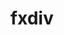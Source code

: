---
title: "fxdiv"
layout: cache
categories: [package, develop]
meta: {"versions": ["2020-04-17"], "compilers": ["apple-clang@=14.0.0", "apple-clang@=14.0.3", "gcc@=11.1.0", "gcc@=11.3.0", "gcc@=7.3.1"], "oss": ["amzn2", "ubuntu20.04", "ubuntu22.04", "ventura"], "platforms": ["darwin", "linux"], "targets": ["aarch64", "ivybridge", "ppc64le", "x86_64_v3", "x86_64_v4"], "stacks": ["e4s", "e4s-power", "ml-darwin-aarch64-mps", "ml-linux-x86_64-cpu", "ml-linux-x86_64-cuda", "ml-linux-x86_64-rocm", "root"], "num_specs": 27, "num_specs_by_stack": {"ml-darwin-aarch64-mps": 5, "root": 27, "e4s-power": 3, "e4s": 2, "ml-linux-x86_64-cuda": 4, "ml-linux-x86_64-cpu": 4, "ml-linux-x86_64-rocm": 3}}
spec_details: [{"hash": "todv7gqjrvzvsakab46doxx5t6mq56vz", "compiler": "apple-clang@=14.0.0", "versions": ["2020-04-17"], "os": "ventura", "platform": "darwin", "target": "aarch64", "variants": ["build_system=cmake", "build_type=Release", "generator=ninja", "~ipo"], "stacks": ["ml-darwin-aarch64-mps", "root"], "size": "-", "tarball": "https://binaries.spack.io/develop/build_cache/darwin-ventura-aarch64/apple-clang-14.0.0/fxdiv-2020-04-17/darwin-ventura-aarch64-apple-clang-14.0.0-fxdiv-2020-04-17-todv7gqjrvzvsakab46doxx5t6mq56vz.spack"}, {"hash": "r5sjvc3kxaujfxis5v7stzpiimtlye4o", "compiler": "apple-clang@=14.0.0", "versions": ["2020-04-17"], "os": "ventura", "platform": "darwin", "target": "aarch64", "variants": ["build_system=cmake", "build_type=Release", "generator=ninja", "~ipo"], "stacks": ["ml-darwin-aarch64-mps", "root"], "size": "-", "tarball": "https://binaries.spack.io/develop/build_cache/darwin-ventura-aarch64/apple-clang-14.0.0/fxdiv-2020-04-17/darwin-ventura-aarch64-apple-clang-14.0.0-fxdiv-2020-04-17-r5sjvc3kxaujfxis5v7stzpiimtlye4o.spack"}, {"hash": "qljdvjqejhne6utcf6wont2bo7rkvuze", "compiler": "apple-clang@=14.0.0", "versions": ["2020-04-17"], "os": "ventura", "platform": "darwin", "target": "aarch64", "variants": ["build_system=cmake", "build_type=Release", "generator=ninja", "~ipo"], "stacks": ["ml-darwin-aarch64-mps", "root"], "size": "-", "tarball": "https://binaries.spack.io/develop/build_cache/darwin-ventura-aarch64/apple-clang-14.0.0/fxdiv-2020-04-17/darwin-ventura-aarch64-apple-clang-14.0.0-fxdiv-2020-04-17-qljdvjqejhne6utcf6wont2bo7rkvuze.spack"}, {"hash": "vgzcydhcudiop5ffmdq6bqn5mrgwd6h5", "compiler": "apple-clang@=14.0.3", "versions": ["2020-04-17"], "os": "ventura", "platform": "darwin", "target": "aarch64", "variants": ["build_system=cmake", "build_type=Release", "generator=ninja", "~ipo"], "stacks": ["ml-darwin-aarch64-mps", "root"], "size": "-", "tarball": "https://binaries.spack.io/develop/build_cache/darwin-ventura-aarch64/apple-clang-14.0.3/fxdiv-2020-04-17/darwin-ventura-aarch64-apple-clang-14.0.3-fxdiv-2020-04-17-vgzcydhcudiop5ffmdq6bqn5mrgwd6h5.spack"}, {"hash": "fui254eady4v352eiwzqhtax3nrmzlzw", "compiler": "apple-clang@=14.0.3", "versions": ["2020-04-17"], "os": "ventura", "platform": "darwin", "target": "aarch64", "variants": ["build_system=cmake", "build_type=Release", "generator=ninja", "~ipo"], "stacks": ["ml-darwin-aarch64-mps", "root"], "size": "-", "tarball": "https://binaries.spack.io/develop/build_cache/darwin-ventura-aarch64/apple-clang-14.0.3/fxdiv-2020-04-17/darwin-ventura-aarch64-apple-clang-14.0.3-fxdiv-2020-04-17-fui254eady4v352eiwzqhtax3nrmzlzw.spack"}, {"hash": "rtn44qhgeogpj3zit4w4uemm7rkvgsxx", "compiler": "gcc@=7.3.1", "versions": ["2020-04-17"], "os": "amzn2", "platform": "linux", "target": "ivybridge", "variants": ["build_system=cmake", "build_type=RelWithDebInfo", "~ipo"], "stacks": ["root"], "size": "-", "tarball": "https://binaries.spack.io/develop/build_cache/linux-amzn2-ivybridge/gcc-7.3.1/fxdiv-2020-04-17/linux-amzn2-ivybridge-gcc-7.3.1-fxdiv-2020-04-17-rtn44qhgeogpj3zit4w4uemm7rkvgsxx.spack"}, {"hash": "7imxpu7y5zp4yorwymrbq7t7ritf4ahb", "compiler": "gcc@=7.3.1", "versions": ["2020-04-17"], "os": "amzn2", "platform": "linux", "target": "ivybridge", "variants": ["build_system=cmake", "build_type=RelWithDebInfo", "~ipo"], "stacks": ["root"], "size": "-", "tarball": "https://binaries.spack.io/develop/build_cache/linux-amzn2-ivybridge/gcc-7.3.1/fxdiv-2020-04-17/linux-amzn2-ivybridge-gcc-7.3.1-fxdiv-2020-04-17-7imxpu7y5zp4yorwymrbq7t7ritf4ahb.spack"}, {"hash": "kbgcbh44z74thualcsexmur6lde57tzv", "compiler": "gcc@=7.3.1", "versions": ["2020-04-17"], "os": "amzn2", "platform": "linux", "target": "ivybridge", "variants": ["build_system=cmake", "build_type=RelWithDebInfo", "~ipo"], "stacks": ["root"], "size": "-", "tarball": "https://binaries.spack.io/develop/build_cache/linux-amzn2-ivybridge/gcc-7.3.1/fxdiv-2020-04-17/linux-amzn2-ivybridge-gcc-7.3.1-fxdiv-2020-04-17-kbgcbh44z74thualcsexmur6lde57tzv.spack"}, {"hash": "2awfn2bsbr3pya7xnlp5zffk2ncc5aym", "compiler": "gcc@=7.3.1", "versions": ["2020-04-17"], "os": "amzn2", "platform": "linux", "target": "ivybridge", "variants": ["build_system=cmake", "build_type=RelWithDebInfo", "~ipo"], "stacks": ["root"], "size": "-", "tarball": "https://binaries.spack.io/develop/build_cache/linux-amzn2-ivybridge/gcc-7.3.1/fxdiv-2020-04-17/linux-amzn2-ivybridge-gcc-7.3.1-fxdiv-2020-04-17-2awfn2bsbr3pya7xnlp5zffk2ncc5aym.spack"}, {"hash": "mkrth6yf2xvazuhmasdpjl3pv445cf2v", "compiler": "gcc@=7.3.1", "versions": ["2020-04-17"], "os": "amzn2", "platform": "linux", "target": "x86_64_v3", "variants": ["build_system=cmake", "build_type=RelWithDebInfo", "~ipo"], "stacks": ["root"], "size": "-", "tarball": "https://binaries.spack.io/develop/build_cache/linux-amzn2-x86_64_v3/gcc-7.3.1/fxdiv-2020-04-17/linux-amzn2-x86_64_v3-gcc-7.3.1-fxdiv-2020-04-17-mkrth6yf2xvazuhmasdpjl3pv445cf2v.spack"}, {"hash": "uysl2djrh66knb7hmarbmzq7oau6jtuv", "compiler": "gcc@=7.3.1", "versions": ["2020-04-17"], "os": "amzn2", "platform": "linux", "target": "x86_64_v3", "variants": ["build_system=cmake", "build_type=RelWithDebInfo", "~ipo"], "stacks": ["root"], "size": "-", "tarball": "https://binaries.spack.io/develop/build_cache/linux-amzn2-x86_64_v3/gcc-7.3.1/fxdiv-2020-04-17/linux-amzn2-x86_64_v3-gcc-7.3.1-fxdiv-2020-04-17-uysl2djrh66knb7hmarbmzq7oau6jtuv.spack"}, {"hash": "bv54tsf7ifp2nbvzraialkwq4ofb4ort", "compiler": "gcc@=7.3.1", "versions": ["2020-04-17"], "os": "amzn2", "platform": "linux", "target": "x86_64_v3", "variants": ["build_type=RelWithDebInfo", "~ipo"], "stacks": ["root"], "size": "-", "tarball": "https://binaries.spack.io/develop/build_cache/linux-amzn2-x86_64_v3/gcc-7.3.1/fxdiv-2020-04-17/linux-amzn2-x86_64_v3-gcc-7.3.1-fxdiv-2020-04-17-bv54tsf7ifp2nbvzraialkwq4ofb4ort.spack"}, {"hash": "bbc3wshmvjqs2nq2b5oqg4buqbapn4c5", "compiler": "gcc@=7.3.1", "versions": ["2020-04-17"], "os": "amzn2", "platform": "linux", "target": "x86_64_v3", "variants": ["build_system=cmake", "build_type=RelWithDebInfo", "~ipo"], "stacks": ["root"], "size": "-", "tarball": "https://binaries.spack.io/develop/build_cache/linux-amzn2-x86_64_v3/gcc-7.3.1/fxdiv-2020-04-17/linux-amzn2-x86_64_v3-gcc-7.3.1-fxdiv-2020-04-17-bbc3wshmvjqs2nq2b5oqg4buqbapn4c5.spack"}, {"hash": "ugsx6lqydtv77gkyhqbqkfm3bwnic3nl", "compiler": "gcc@=7.3.1", "versions": ["2020-04-17"], "os": "amzn2", "platform": "linux", "target": "x86_64_v3", "variants": ["build_system=cmake", "build_type=RelWithDebInfo", "~ipo"], "stacks": ["root"], "size": "-", "tarball": "https://binaries.spack.io/develop/build_cache/linux-amzn2-x86_64_v3/gcc-7.3.1/fxdiv-2020-04-17/linux-amzn2-x86_64_v3-gcc-7.3.1-fxdiv-2020-04-17-ugsx6lqydtv77gkyhqbqkfm3bwnic3nl.spack"}, {"hash": "ectzb6ypfip3jeds4k577bm4mboz4fm6", "compiler": "gcc@=7.3.1", "versions": ["2020-04-17"], "os": "amzn2", "platform": "linux", "target": "x86_64_v3", "variants": ["build_system=cmake", "build_type=RelWithDebInfo", "~ipo"], "stacks": ["root"], "size": "-", "tarball": "https://binaries.spack.io/develop/build_cache/linux-amzn2-x86_64_v3/gcc-7.3.1/fxdiv-2020-04-17/linux-amzn2-x86_64_v3-gcc-7.3.1-fxdiv-2020-04-17-ectzb6ypfip3jeds4k577bm4mboz4fm6.spack"}, {"hash": "r32vwdvzlnnlgjbjppakwprzuyung7km", "compiler": "gcc@=7.3.1", "versions": ["2020-04-17"], "os": "amzn2", "platform": "linux", "target": "x86_64_v3", "variants": ["build_system=cmake", "build_type=RelWithDebInfo", "~ipo"], "stacks": ["root"], "size": "-", "tarball": "https://binaries.spack.io/develop/build_cache/linux-amzn2-x86_64_v3/gcc-7.3.1/fxdiv-2020-04-17/linux-amzn2-x86_64_v3-gcc-7.3.1-fxdiv-2020-04-17-r32vwdvzlnnlgjbjppakwprzuyung7km.spack"}, {"hash": "ivwgjf6sswoxonfe4tm2xdwzygsvplvd", "compiler": "gcc@=7.3.1", "versions": ["2020-04-17"], "os": "amzn2", "platform": "linux", "target": "x86_64_v3", "variants": ["build_type=RelWithDebInfo", "~ipo"], "stacks": ["root"], "size": "-", "tarball": "https://binaries.spack.io/develop/build_cache/linux-amzn2-x86_64_v3/gcc-7.3.1/fxdiv-2020-04-17/linux-amzn2-x86_64_v3-gcc-7.3.1-fxdiv-2020-04-17-ivwgjf6sswoxonfe4tm2xdwzygsvplvd.spack"}, {"hash": "h373bnyboimygnikop6i656ocl7oefiu", "compiler": "gcc@=7.3.1", "versions": ["2020-04-17"], "os": "amzn2", "platform": "linux", "target": "x86_64_v4", "variants": ["build_type=RelWithDebInfo", "~ipo"], "stacks": ["root"], "size": "-", "tarball": "https://binaries.spack.io/develop/build_cache/linux-amzn2-x86_64_v4/gcc-7.3.1/fxdiv-2020-04-17/linux-amzn2-x86_64_v4-gcc-7.3.1-fxdiv-2020-04-17-h373bnyboimygnikop6i656ocl7oefiu.spack"}, {"hash": "xi62ifugz4tgxuwb4qtmkk3sg6krajqj", "compiler": "gcc@=11.1.0", "versions": ["2020-04-17"], "os": "ubuntu20.04", "platform": "linux", "target": "ppc64le", "variants": ["build_system=cmake", "build_type=Release", "generator=ninja", "~ipo"], "stacks": ["e4s-power", "root"], "size": "-", "tarball": "https://binaries.spack.io/develop/build_cache/linux-ubuntu20.04-ppc64le/gcc-11.1.0/fxdiv-2020-04-17/linux-ubuntu20.04-ppc64le-gcc-11.1.0-fxdiv-2020-04-17-xi62ifugz4tgxuwb4qtmkk3sg6krajqj.spack"}, {"hash": "fqdzzylyyifcohhhwepltjjmbkotayqk", "compiler": "gcc@=11.1.0", "versions": ["2020-04-17"], "os": "ubuntu20.04", "platform": "linux", "target": "ppc64le", "variants": ["build_system=cmake", "build_type=RelWithDebInfo", "generator=ninja", "~ipo"], "stacks": ["e4s-power", "root"], "size": "-", "tarball": "https://binaries.spack.io/develop/build_cache/linux-ubuntu20.04-ppc64le/gcc-11.1.0/fxdiv-2020-04-17/linux-ubuntu20.04-ppc64le-gcc-11.1.0-fxdiv-2020-04-17-fqdzzylyyifcohhhwepltjjmbkotayqk.spack"}, {"hash": "ybihq2z77c5xqrrv33njk4vxiqhynnw2", "compiler": "gcc@=11.1.0", "versions": ["2020-04-17"], "os": "ubuntu20.04", "platform": "linux", "target": "ppc64le", "variants": ["build_system=cmake", "build_type=Release", "generator=ninja", "~ipo"], "stacks": ["e4s-power", "root"], "size": "-", "tarball": "https://binaries.spack.io/develop/build_cache/linux-ubuntu20.04-ppc64le/gcc-11.1.0/fxdiv-2020-04-17/linux-ubuntu20.04-ppc64le-gcc-11.1.0-fxdiv-2020-04-17-ybihq2z77c5xqrrv33njk4vxiqhynnw2.spack"}, {"hash": "gouv3wgozloan7kooklfonfmmxhjzzbk", "compiler": "gcc@=11.1.0", "versions": ["2020-04-17"], "os": "ubuntu20.04", "platform": "linux", "target": "x86_64_v3", "variants": ["build_system=cmake", "build_type=RelWithDebInfo", "generator=ninja", "~ipo"], "stacks": ["e4s", "root"], "size": "-", "tarball": "https://binaries.spack.io/develop/build_cache/linux-ubuntu20.04-x86_64_v3/gcc-11.1.0/fxdiv-2020-04-17/linux-ubuntu20.04-x86_64_v3-gcc-11.1.0-fxdiv-2020-04-17-gouv3wgozloan7kooklfonfmmxhjzzbk.spack"}, {"hash": "h6zqgnuqy7kg6fry2anhm6jnowelixm5", "compiler": "gcc@=11.1.0", "versions": ["2020-04-17"], "os": "ubuntu20.04", "platform": "linux", "target": "x86_64_v3", "variants": ["build_system=cmake", "build_type=Release", "generator=ninja", "~ipo"], "stacks": ["e4s", "root"], "size": "-", "tarball": "https://binaries.spack.io/develop/build_cache/linux-ubuntu20.04-x86_64_v3/gcc-11.1.0/fxdiv-2020-04-17/linux-ubuntu20.04-x86_64_v3-gcc-11.1.0-fxdiv-2020-04-17-h6zqgnuqy7kg6fry2anhm6jnowelixm5.spack"}, {"hash": "bgxu7itrxcish2phrgzidlqe6syebrzt", "compiler": "gcc@=11.3.0", "versions": ["2020-04-17"], "os": "ubuntu22.04", "platform": "linux", "target": "x86_64_v3", "variants": ["build_system=cmake", "build_type=Release", "generator=ninja", "~ipo"], "stacks": ["ml-linux-x86_64-cuda", "ml-linux-x86_64-cpu", "root"], "size": "-", "tarball": "https://binaries.spack.io/develop/build_cache/linux-ubuntu22.04-x86_64_v3/gcc-11.3.0/fxdiv-2020-04-17/linux-ubuntu22.04-x86_64_v3-gcc-11.3.0-fxdiv-2020-04-17-bgxu7itrxcish2phrgzidlqe6syebrzt.spack"}, {"hash": "uhyeinln5lh5o647yt4ww56mgamxe6gv", "compiler": "gcc@=11.3.0", "versions": ["2020-04-17"], "os": "ubuntu22.04", "platform": "linux", "target": "x86_64_v3", "variants": ["build_system=cmake", "build_type=Release", "generator=ninja", "~ipo"], "stacks": ["ml-linux-x86_64-cuda", "ml-linux-x86_64-cpu", "ml-linux-x86_64-rocm", "root"], "size": "-", "tarball": "https://binaries.spack.io/develop/build_cache/linux-ubuntu22.04-x86_64_v3/gcc-11.3.0/fxdiv-2020-04-17/linux-ubuntu22.04-x86_64_v3-gcc-11.3.0-fxdiv-2020-04-17-uhyeinln5lh5o647yt4ww56mgamxe6gv.spack"}, {"hash": "hd35evtlynylwxadnyxgkbvh47634dti", "compiler": "gcc@=11.3.0", "versions": ["2020-04-17"], "os": "ubuntu22.04", "platform": "linux", "target": "x86_64_v3", "variants": ["build_system=cmake", "build_type=RelWithDebInfo", "generator=ninja", "~ipo"], "stacks": ["ml-linux-x86_64-cuda", "ml-linux-x86_64-cpu", "ml-linux-x86_64-rocm", "root"], "size": "-", "tarball": "https://binaries.spack.io/develop/build_cache/linux-ubuntu22.04-x86_64_v3/gcc-11.3.0/fxdiv-2020-04-17/linux-ubuntu22.04-x86_64_v3-gcc-11.3.0-fxdiv-2020-04-17-hd35evtlynylwxadnyxgkbvh47634dti.spack"}, {"hash": "bnw3s4rb24tpm5eqg7czehzdyqbv54q4", "compiler": "gcc@=11.3.0", "versions": ["2020-04-17"], "os": "ubuntu22.04", "platform": "linux", "target": "x86_64_v3", "variants": ["build_system=cmake", "build_type=RelWithDebInfo", "generator=ninja", "~ipo"], "stacks": ["ml-linux-x86_64-cuda", "ml-linux-x86_64-cpu", "ml-linux-x86_64-rocm", "root"], "size": "-", "tarball": "https://binaries.spack.io/develop/build_cache/linux-ubuntu22.04-x86_64_v3/gcc-11.3.0/fxdiv-2020-04-17/linux-ubuntu22.04-x86_64_v3-gcc-11.3.0-fxdiv-2020-04-17-bnw3s4rb24tpm5eqg7czehzdyqbv54q4.spack"}]
---